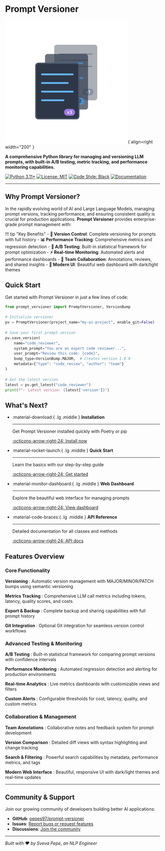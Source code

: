 # Prompt Versioner

![Prompt Versioner Logo](images/logo.svg){ align=right width="200" }

**A comprehensive Python library for managing and versioning LLM prompts, with built-in A/B testing, metric tracking, and performance monitoring capabilities.**

[![Python 3.11+](https://img.shields.io/badge/python-3.11+-blue.svg)](https://www.python.org/downloads/)
[![License: MIT](https://img.shields.io/badge/License-MIT-yellow.svg)](https://opensource.org/licenses/MIT)
[![Code Style: Black](https://img.shields.io/badge/code%20style-black-000000.svg)](https://github.com/psf/black)
[![Documentation](https://img.shields.io/badge/docs-online-brightgreen.svg)](https://pepes97.github.io/prompt-versioner/)

---

## Why Prompt Versioner?

In the rapidly evolving world of AI and Large Language Models, managing prompt versions, tracking performance, and ensuring consistent quality is crucial for production applications. **Prompt Versioner** provides enterprise-grade prompt management with:

!!! tip "Key Benefits"
    - **🔄 Version Control**: Complete versioning for prompts with full history
    - **📊 Performance Tracking**: Comprehensive metrics and regression detection
    - **🧪 A/B Testing**: Built-in statistical framework for prompt optimization
    - **⚡ Real-time Monitoring**: Automated alerts and performance dashboards
    - **👥 Team Collaboration**: Annotations, reviews, and shared insights
    - **🎨 Modern UI**: Beautiful web dashboard with dark/light themes

## Quick Start

Get started with Prompt Versioner in just a few lines of code:

```python title="Basic Usage"
from prompt_versioner import PromptVersioner, VersionBump

# Initialize versioner
pv = PromptVersioner(project_name="my-ai-project", enable_git=False)

# Save your first prompt version
pv.save_version(
    name="code_reviewer",
    system_prompt="You are an expert code reviewer...",
    user_prompt="Review this code: {code}",
    bump_type=VersionBump.MAJOR,  # Creates version 1.0.0
    metadata={"type": "code_review", "author": "team"}
)

# Get the latest version
latest = pv.get_latest("code_reviewer")
print(f"✅ Latest version: {latest['version']}")
```

## What's Next?

<div class="grid cards" markdown>

-   :material-download:{ .lg .middle } **Installation**

    ---

    Get Prompt Versioner installed quickly with Poetry or pip

    [:octicons-arrow-right-24: Install now](installation.md)

-   :material-rocket-launch:{ .lg .middle } **Quick Start**

    ---

    Learn the basics with our step-by-step guide

    [:octicons-arrow-right-24: Get started](quickstart.md)

-   :material-monitor-dashboard:{ .lg .middle } **Web Dashboard**

    ---

    Explore the beautiful web interface for managing prompts

    [:octicons-arrow-right-24: View dashboard](dashboard/overview.md)

-   :material-code-braces:{ .lg .middle } **API Reference**

    ---

    Detailed documentation for all classes and methods

    [:octicons-arrow-right-24: API docs](api/core.md)

</div>

## Features Overview

### Core Functionality

**Versioning**
:   Automatic version management with MAJOR/MINOR/PATCH bumps using semantic versioning

**Metrics Tracking**
:   Comprehensive LLM call metrics including tokens, latency, quality scores, and costs

**Export & Backup**
:   Complete backup and sharing capabilities with full prompt history

**Git Integration**
:   Optional Git integration for seamless version control workflows

### Advanced Testing & Monitoring

**A/B Testing**
:   Built-in statistical framework for comparing prompt versions with confidence intervals

**Performance Monitoring**
:   Automated regression detection and alerting for production environments

**Real-time Analytics**
:   Live metrics dashboards with customizable views and filters

**Custom Alerts**
:   Configurable thresholds for cost, latency, quality, and custom metrics

### Collaboration & Management

**Team Annotations**
:   Collaborative notes and feedback system for prompt development

**Version Comparison**
:   Detailed diff views with syntax highlighting and change tracking

**Search & Filtering**
:   Powerful search capabilities by metadata, performance metrics, and tags

**Modern Web Interface**
:   Beautiful, responsive UI with dark/light themes and real-time updates

---

## Community & Support

Join our growing community of developers building better AI applications:

- **GitHub**: [pepes97/prompt-versioner](https://github.com/pepes97/prompt-versioner)
- **Issues**: [Report bugs or request features](https://github.com/pepes97/prompt-versioner/issues)
- **Discussions**: [Join the community](https://github.com/pepes97/prompt-versioner/discussions)

---

*Built with ❤️ by Sveva Pepe, an NLP Engineer*
